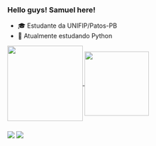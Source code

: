 ### Hello guys! Samuel here! ###

- 🎓 Estudante da UNIFIP/Patos-PB
- 🌱 Atualmente estudando Python

<div>
  <a href="https://github.com/jusesamoel">
  <img align="center" height="170em" src="https://github-readme-stats.vercel.app/api?username=jusesamoel&show_icons=true&theme=dark&include_all_commits=true&count_private=true"/>
  <img align="center" height="145em" src="https://github-readme-stats.vercel.app/api/top-langs/?username=jusesamoel&layout=compact&langs_count=7&theme=dark"/>
</div>

###

<div> 
  <a href="https://instagram.com/jusesamoel" target="_blank"><img src="https://img.shields.io/badge/-Instagram-%23E4405F?style=for-the-badge&logo=instagram&logoColor=white" target="_blank"></a>
  <a href = "mailto:josesamuel004@gmail.com"><img src="https://img.shields.io/badge/-Gmail-%23333?style=for-the-badge&logo=gmail&logoColor=white" target="_blank"></a>
</div>
